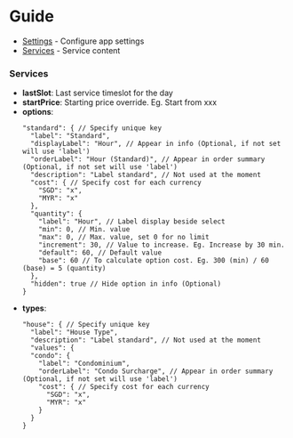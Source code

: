 # Guide

* [Settings](https://github.com/blooms-singapore/pages/tree/master/settings) - Configure app settings
* [Services](https://github.com/blooms-singapore/pages/tree/master/en/services) - Service content

### Services

- **lastSlot**:  Last service timeslot for the day
- **startPrice**:  Starting price override. Eg. Start from xxx
- **options**:
  ```
  "standard": { // Specify unique key
    "label": "Standard",
    "displayLabel": "Hour", // Appear in info (Optional, if not set will use 'label')
    "orderLabel": "Hour (Standard)", // Appear in order summary (Optional, if not set will use 'label')
    "description": "Label standard", // Not used at the moment
    "cost": { // Specify cost for each currency
      "SGD": "x",
      "MYR": "x"
    },
    "quantity": {
      "label": "Hour", // Label display beside select
      "min": 0, // Min. value
      "max": 0, // Max. value, set 0 for no limit
      "increment": 30, // Value to increase. Eg. Increase by 30 min.
      "default": 60, // Default value
      "base": 60 // To calculate option cost. Eg. 300 (min) / 60 (base) = 5 (quantity)
    },
    "hidden": true // Hide option in info (Optional)
  }
  ```
- **types**:
  ```
  "house": { // Specify unique key
    "label": "House Type",
    "description": "Label standard", // Not used at the moment
    "values": {
    "condo": {
      "label": "Condominium",
      "orderLabel": "Condo Surcharge", // Appear in order summary (Optional, if not set will use 'label')
      "cost": { // Specify cost for each currency
        "SGD": "x",
        "MYR": "x"
      }
    }
  }
  ```
